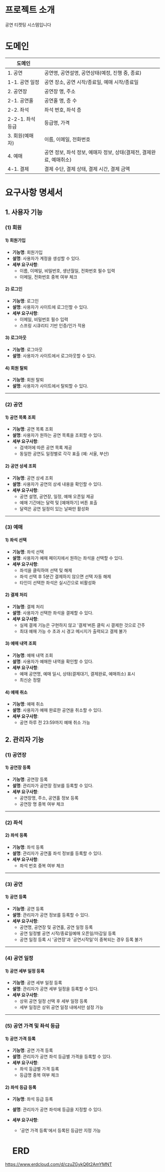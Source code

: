 # 프로젝트 소개
공연 티켓팅 시스템입니다



# 도메인
| 도메인           |                           |
|------------------|------------------------------------|
| 1. 공연          | 공연명, 공연설명, 공연상태(예정, 진행 중, 종료)  |
| 1-1. 공연 일정     | 공연 장소, 공연 시작/종료일, 예매 시작/종료일 |
| 2. 공연장        | 공연장 명, 주소                    |
| 2-1. 공연홀        | 공연홀 명, 층 수                   |
| 2-2. 좌석          | 좌석 번호, 좌석 층                |
| 2-2-1. 좌석 등급     | 등급명, 가격                      |
| 3. 회원(예매자) | 이름, 이메일, 전화번호             |
| 4. 예매          | 공연 정보, 좌석 정보, 예매자 정보, 상태(결제전, 결제완료, 예매취소) |
| 4-1. 결제          | 결제 수단, 결제 상태, 결제 시간, 결제 금액 |


# 요구사항 명세서
## 1. 사용자 기능
### (1) 회원
#### 1) 회원가입
- **기능명**: 회원가입
- **설명**: 사용자가 계정을 생성할 수 있다.
- **세부 요구사항**:
  - 이름, 이메일, 비밀번호, 생년월일, 전화번호 필수 입력
  - 이메일, 전화번호 중복 여부 체크
#### 2) 로그인
- **기능명**: 로그인
- **설명**: 사용자가 사이트에 로그인할 수 있다.
- **세부 요구사항**:
  - 이메일, 비밀번호 필수 입력
  - 스프링 시큐리티 기반 인증/인가 적용
#### 3) 로그아웃
- **기능명**: 로그아웃
- **설명**: 사용자가 사이트에서 로그아웃할 수 있다.
#### 4) 회원 탈퇴
- **기능명**: 회원 탈퇴
- **설명**: 사용자가 사이트에서 탈퇴할 수 있다.
---
### (2) 공연
#### 1) 공연 목록 조회
- **기능명**: 공연 목록 조회
- **설명**: 사용자가 원하는 공연 목록을 조회할 수 있다.
- **세부 요구사항**:
  - 검색어에 따른 공연 목록 제공
  - 동일한 공연도 일정별로 각각 표출 (예: 서울, 부산)
#### 2) 공연 상세 조회
- **기능명**: 공연 상세 조회
- **설명**: 사용자가 공연의 상세 내용을 확인할 수 있다.
- **세부 요구사항**:
  - 공연 설명, 공연장, 일정, 예매 오픈일 제공
  - 예매 기간에는 달력 및 [예매하기] 버튼 표출
  - 달력은 공연 일정이 있는 날짜만 활성화
---
### (3) 예매
#### 1) 좌석 선택
- **기능명**: 좌석 선택
- **설명**: 사용자가 예매 페이지에서 원하는 좌석을 선택할 수 있다.
- **세부 요구사항**:
  - 좌석을 클릭하여 선택 및 해제
  - 좌석 선택 후 5분간 결제하지 않으면 선택 자동 해제
  - 타인이 선택한 좌석은 실시간으로 비활성화
#### 2) 결제 처리
- **기능명**: 결제 처리
- **설명**: 사용자가 선택한 좌석을 결제할 수 있다.
- **세부 요구사항**:
  - 실제 결제 기능은 구현하지 않고 '결제'버튼 클릭 시 결제한 것으로 간주
  - 최대 예매 가능 수 초과 시 경고 메시지가 출력되고 결제 불가
#### 3) 예매 내역 조회
- **기능명**: 예매 내역 조회
- **설명**: 사용자가 예매한 내역을 확인할 수 있다.
- **세부 요구사항**:
  - 예매 공연명, 예매 일시, 상태(결제대기, 결제완료, 예매취소) 표시
  - 최신순 정렬
#### 4) 예매 취소
- **기능명**: 예매 취소
- **설명**: 사용자가 예매 완료한 공연을 취소할 수 있다.
- **세부 요구사항**:
  - 공연 하루 전 23:59까지 예매 취소 가능
## 2. 관리자 기능
### (1) 공연장
#### 1) 공연장 등록
- **기능명**: 공연장 등록
- **설명**: 관리자가 공연장 정보를 등록할 수 있다.
- **세부 요구사항**:
  - 공연장명, 주소, 공연홀 정보 등록
  - 공연장 명 중복 여부 체크
---
### (2) 좌석
#### 2) 좌석 등록
- **기능명**: 좌석 등록
- **설명**: 관리자가 공연홀 좌석 정보를 등록할 수 있다.
- **세부 요구사항**:
  - 좌석 번호 중복 여부 체크
---
### (3) 공연
#### 1) 공연 등록
- **기능명**: 공연 등록
- **설명**: 관리자가 공연 정보를 등록할 수 있다.
- **세부 요구사항**:
  - 공연명, 공연장 및 공연홀, 공연 일정 등록
  - 공연 일정별 공연 시작/종료일예매 오픈일/마감일 등록
  - 공연 일정 등록 시 '공연장'과 '공연시작일'이 중복되는 경우 등록 불가
    
---
### (4) 공연 일정
#### 1) 공연 세부 일정 등록
- **기능명**: 공연 세부 일정 등록
- **설명**: 관리자가 공연 세부 일정을 등록할 수 있다.
- **세부 요구사항**:
  - 상위 공연 일정 선택 후 세부 일정 등록
  - 세부 일정은 상위 공연 일정 내에서만 설정 가능
---
### (5) 공연 가격 및 좌석 등급
#### 1) 공연 가격 등록
- **기능명**: 공연 가격 등록
- **설명**: 관리자가 공연 좌석 등급별 가격을 등록할 수 있다.
- **세부 요구사항**:
  - 좌석 등급별 가격 등록
  - 등급명 중복 여부 체크
#### 2) 좌석 등급 등록
- **기능명**: 좌석 등급 등록
- **설명**: 관리자가 공연 좌석에 등급을 지정할 수 있다.
- **세부 요구사항**:
  - '공연 가격 등록'에서 등록된 등급만 지정 가능
 
  # ERD
https://www.erdcloud.com/d/czuZGykQ6t2AmYMNT  
